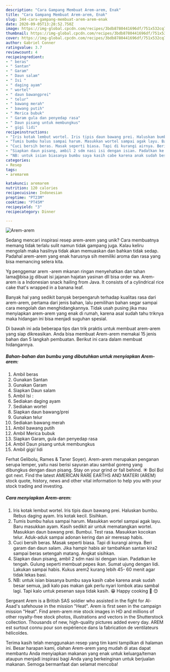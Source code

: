 ```yaml
---
description: "Cara Gampang Membuat Arem-arem, Enak"
title: "Cara Gampang Membuat Arem-arem, Enak"
slug: 344-cara-gampang-membuat-arem-arem-enak
date: 2020-09-05T13:28:52.750Z
image: https://img-global.cpcdn.com/recipes/3bdb8780441696df/751x532cq70/arem-arem-foto-resep-utama.jpg
thumbnail: https://img-global.cpcdn.com/recipes/3bdb8780441696df/751x532cq70/arem-arem-foto-resep-utama.jpg
cover: https://img-global.cpcdn.com/recipes/3bdb8780441696df/751x532cq70/arem-arem-foto-resep-utama.jpg
author: Gabriel Conner
ratingvalue: 3.7
reviewcount: 4
recipeingredient:
- " beras"
- " Santan"
- " Garam"
- " Daun salam"
- " Isi "
- " daging ayam"
- " wortel"
- " daun bawangprei"
- " telur"
- " bawang merah"
- " bawang putih"
- " Merica bubuk"
- " Garam gula dan penyedap rasa"
- " Daun pisang untuk membungkus"
- " gigi lidi"
recipeinstructions:
- "Iris kotak lembut wortel. Iris tipis daun bawang prei. Haluskan bumbu. Rebus daging ayam. Iris kotak kecil. Sisihkan."
- "Tumis bumbu halus sampai harum. Masukkan wortel sampai agak layu. Baru masukkan ayam. Kasih sedikit air untuk mematangkan wortel. Masukkan daun bawang prei. Bumbui. Test rasa. Masukkan kocokan telur. Aduk-aduk sampai adonan kering dan air meresap habis."
- "Cuci bersih beras. Masak seperti biasa. Tapi di kurangi airnya. Beri garam dan daun salam. Jika hampir habis air tambahkan santan kira2 sampai beras setengah matang. Angkat sisihkan."
- "Siapkan daun pisang, ambil 2 sdm nasi isi dengan isian. Padatkan ke tengah. Gulung seperti membuat pepes ikan. Sumat ujung dengan lidi. Lakukan sampai habis. Kukus arem2 kurang lebih 45- 60 menit agar tidak lekas basi."
- "NB: untuk isian biasanya bumbu saya kasih cabe karena anak sudah besar semua, jadi kalo pas makan gak perlu nyari lombok atau sambal lagi. Tapi kalo untuk pesenan saya tidak kasih. 😁 Happy cooking 🍳 😊"
categories:
- Resep
tags:
- aremarem

katakunci: aremarem 
nutrition: 120 calories
recipecuisine: Indonesian
preptime: "PT23M"
cooktime: "PT45M"
recipeyield: "3"
recipecategory: Dinner

---
```



![Arem-arem](https://img-global.cpcdn.com/recipes/3bdb8780441696df/751x532cq70/arem-arem-foto-resep-utama.jpg)

Sedang mencari inspirasi resep arem-arem yang unik? Cara membuatnya memang tidak terlalu sulit namun tidak gampang juga. Kalau keliru mengolah maka hasilnya tidak akan memuaskan dan bahkan tidak sedap. Padahal arem-arem yang enak harusnya sih memiliki aroma dan rasa yang bisa memancing selera kita.

Yg penggemar arem -arem mkanan ringan menyehatkan dan tahan lama@bisa jg dibuat isi jajanan hajatan yasinan dll bisa order wa. Arem-arem is a Indonesian snack hailing from Java. It consists of a cylindrical rice cake that&#39;s wrapped in a banana leaf.

Banyak hal yang sedikit banyak berpengaruh terhadap kualitas rasa dari arem-arem, pertama dari jenis bahan, lalu pemilihan bahan segar sampai cara mengolah dan menghidangkannya. Tidak usah pusing jika mau menyiapkan arem-arem yang enak di rumah, karena asal sudah tahu triknya maka hidangan ini bisa menjadi suguhan spesial.


Di bawah ini ada beberapa tips dan trik praktis untuk membuat arem-arem yang siap dikreasikan. Anda bisa membuat Arem-arem memakai 15 jenis bahan dan 5 langkah pembuatan. Berikut ini cara dalam membuat hidangannya.

<!--inarticleads1-->

##### Bahan-bahan dan bumbu yang dibutuhkan untuk menyiapkan Arem-arem:

1. Ambil  beras
1. Gunakan  Santan
1. Gunakan  Garam
1. Siapkan  Daun salam
1. Ambil  Isi :
1. Sediakan  daging ayam
1. Sediakan  wortel
1. Siapkan  daun bawang/prei
1. Gunakan  telur
1. Sediakan  bawang merah
1. Ambil  bawang putih
1. Ambil  Merica bubuk
1. Siapkan  Garam, gula dan penyedap rasa
1. Ambil  Daun pisang untuk membungkus
1. Ambil  gigi/ lidi


Ferhat Gelibolu, Rames &amp; Taner Soyer). Arem-arem merupakan penganan serupa lemper, yaitu nasi berisi sayuran atau sambal goreng yang dibungkus dengan daun pisang. Stay on your grind or fall behind. ☀️ Bol Bol got next. Find the latest AMERICAN RARE EARTHS AND MATERI (AREM) stock quote, history, news and other vital information to help you with your stock trading and investing. 

<!--inarticleads2-->

##### Cara menyiapkan Arem-arem:

1. Iris kotak lembut wortel. Iris tipis daun bawang prei. Haluskan bumbu. Rebus daging ayam. Iris kotak kecil. Sisihkan.
1. Tumis bumbu halus sampai harum. Masukkan wortel sampai agak layu. Baru masukkan ayam. Kasih sedikit air untuk mematangkan wortel. Masukkan daun bawang prei. Bumbui. Test rasa. Masukkan kocokan telur. Aduk-aduk sampai adonan kering dan air meresap habis.
1. Cuci bersih beras. Masak seperti biasa. Tapi di kurangi airnya. Beri garam dan daun salam. Jika hampir habis air tambahkan santan kira2 sampai beras setengah matang. Angkat sisihkan.
1. Siapkan daun pisang, ambil 2 sdm nasi isi dengan isian. Padatkan ke tengah. Gulung seperti membuat pepes ikan. Sumat ujung dengan lidi. Lakukan sampai habis. Kukus arem2 kurang lebih 45- 60 menit agar tidak lekas basi.
1. NB: untuk isian biasanya bumbu saya kasih cabe karena anak sudah besar semua, jadi kalo pas makan gak perlu nyari lombok atau sambal lagi. Tapi kalo untuk pesenan saya tidak kasih. 😁 Happy cooking 🍳 😊


Sergeant Arem is a British SAS soldier who assisted in the fight for Al-Asad&#39;s safehouse in the mission &#34;Heat&#34;. Arem is first seen in the campaign mission &#34;Heat&#34;. Find arem-arem mie stock images in HD and millions of other royalty-free stock photos, illustrations and vectors in the Shutterstock collection. Thousands of new, high-quality pictures added every day. AREM est surtout connu pour son expérience dans la fabrication de ventilateurs hélicoïdes. 

Terima kasih telah menggunakan resep yang tim kami tampilkan di halaman ini. Besar harapan kami, olahan Arem-arem yang mudah di atas dapat membantu Anda menyiapkan makanan yang enak untuk keluarga/teman ataupun menjadi inspirasi bagi Anda yang berkeinginan untuk berjualan makanan. Semoga bermanfaat dan selamat mencoba!
